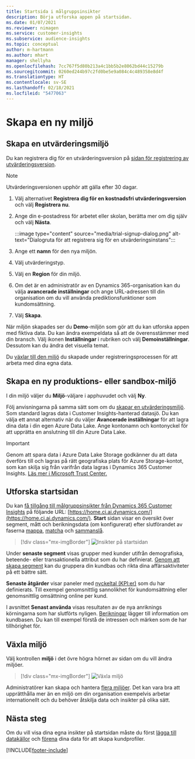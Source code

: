 ```yaml
---
title: Startsida i målgruppsinsikter
description: Börja utforska appen på startsidan.
ms.date: 01/07/2021
ms.reviewer: nimagen
ms.service: customer-insights
ms.subservice: audience-insights
ms.topic: conceptual
author: m-hartmann
ms.author: mhart
manager: shellyha
ms.openlocfilehash: 7cc767f5d80b213a4c1bb5b2e8062bd44c15279b
ms.sourcegitcommit: 0260ed244b97c2fd0be5e9a084c4c489358e8d4f
ms.translationtype: HT
ms.contentlocale: sv-SE
ms.lasthandoff: 02/18/2021
ms.locfileid: "5477063"
---
```

# <a name="create-a-new-environment"></a>Skapa en ny miljö

## <a name="create-a-trial-environment"></a>Skapa en utvärderingsmiljö

Du kan registrera dig för en utvärderingsversion på [sidan för registrering av utvärderingsversion](https://dynamics.microsoft.com/get-started/free-trial/?appname=customerinsights). 

> [!NOTE]
> Utvärderingsversionen upphör att gälla efter 30 dagar.

1. Välj alternativet **Registrera dig för en kostnadsfri utvärderingsversion** och välj **Registrera nu**.

1. Ange din e-postadress för arbetet eller skolan, berätta mer om dig själv och välj **Nästa**.

   :::image type="content" source="media/trial-signup-dialog.png" alt-text="Dialogruta för att registrera sig för en utvärderingsinstans":::

1. Ange ett **namn** för den nya miljön. 

1. Välj utvärderingstyp.

1. Välj en **Region** för din miljö.

1. Om det är en administratör av en Dynamics 365-organisation kan du välja **avancerade inställningar** och ange URL-adressen till din organisation om du vill använda prediktionsfunktioner som kundomsättning.

1. Välj **Skapa**. 

När miljön skapades ser du **Demo**-miljön som gör att du kan utforska appen med fiktiva data. Du kan ändra exempeldata så att de överensstämmer med din bransch. Välj ikonen **Inställningar** i rubriken och välj **Demoinställningar**. Dessutom kan du ändra det visuella temat. 

Du [växlar till den miljö](#switch-environments) du skapade under registreringsprocessen för att arbeta med dina egna data.

## <a name="create-a-new-production-or-sandbox-environment"></a>Skapa en ny produktions- eller sandbox-miljö

I din miljö väljer du **Miljö**-väljare i apphuvudet och välj **Ny**.

Följ anvisningarna på samma sätt som om du [skapar en utvärderingsmiljö](#create-a-trial-environment). Som standard lagras data i Customer Insights-hanterad datasjö. Du kan välja ett annat alternativ när du väljer **Avancerade inställningar** för att lagra dina data i din egen Azure Data Lake. Ange kontonamn och kontonyckel för att upprätta en anslutning till din Azure Data Lake. 

> [!IMPORTANT]
> Genom att spara data i Azure Data Lake Storage godkänner du att data överförs till och lagras på rätt geografiska plats för Azure Storage-kontot, som kan skilja sig från varifrån data lagras i Dynamics 365 Customer Insights. [Läs mer i Microsoft Trust Center.](https://www.microsoft.com/trust-center)

## <a name="explore-the-home-page"></a>Utforska startsidan

Du kan [få tillgång till målgruppsinsikter från Dynamics 365 Customer Insights](https://home.ci.ai.dynamics.com/) på följande URL: [https://home.ci.ai.dynamics.com/](https://home.ci.ai.dynamics.com/).
**Start** sidan visar en översikt över segment, mått och berikningsdata (om konfigurerat) efter slutförandet av faserna [mappa](map-entities.md), [matcha](match-entities.md) och [sammanslå](merge-entities.md).

> [!div class="mx-imgBorder"] 
> ![Insikter på startsidan](media/home-page-insights.png "Insikter på startsidan")

Under **senaste segment** visas grupper med kunder utifrån demografiska, beteende- eller transaktionella attribut som du har definierat. [Genom att skapa segment](segments.md) kan du gruppera din kundbas och rikta dina affärsaktiviteter på ett bättre sätt.

**Senaste åtgärder** visar paneler med [nyckeltal (KPI:er)](measures.md) som du har definierats. Till exempel genomsnittlig sannolikhet för kundomsättning eller genomsnittlig omsättning online per kund.

I avsnittet **Senast använda** visas resultaten av de nya anriknings körningarna som har slutförts nyligen. [Berikningar](enrichment-hub.md) lägger till information om kundbasen. Du kan till exempel förstå de intressen och märken som de har tillhörighet för.

## <a name="switch-environments"></a>Växla miljö

Välj kontrollen **miljö** i det övre högra hörnet av sidan om du vill ändra miljöer.

> [!div class="mx-imgBorder"] 
> ![Växla miljö](media/home-page-environment-switcher.png "Växla miljö")

Administratörer kan skapa och hantera [flera miljöer](manage-environments.md). Det kan vara bra att upprätthålla mer än en miljö om din organisation exempelvis arbetar internationellt och du behöver åtskilja data och insikter på olika sätt.

## <a name="next-step"></a>Nästa steg

Om du vill visa dina egna insikter på startsidan måste du först [lägga till datakällor](data-sources.md) och [förena](data-unification.md) dina data för att skapa kundprofiler.


[!INCLUDE[footer-include](../includes/footer-banner.md)]